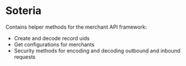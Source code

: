 # Soteria

Contains helper methods for the merchant API framework:

* Create and decode record uids
* Get configurations for merchants
* Security methods for encoding and decoding outbound and inbound requests

